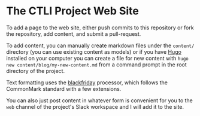 # The CTLI Project Web Site

To add a page to the web site, either push commits to this repository 
or fork the repository, add content, and submit a pull-request.

To add content, you can manually create markdown files under the 
`content/` directory (you can use existing content as models) or
if you have [Hugo](https://gohugo.io) installed on your computer you
can create a file for new content with 
`hugo new content/blog/my-new-content.md`
from a command prompt in the root directory of the project.

Text formatting uses the
[blackfriday](https://github.com/russross/blackfriday)
processor, which follows the CommonMark standard with a few extensions.

You can also just post content in whatever form is convenient for you
to the `web` channel of the project's Slack workspace and I will add 
it to the site.